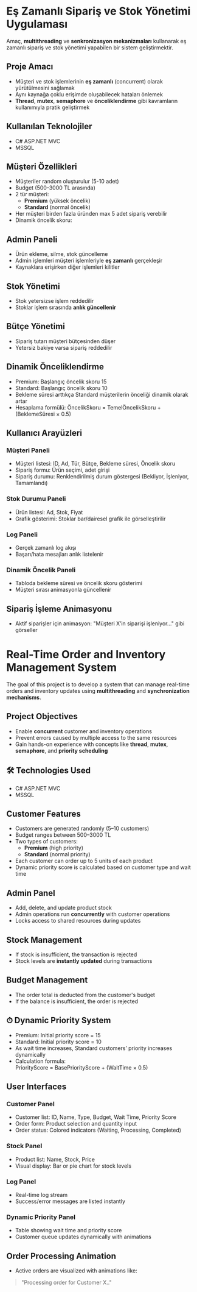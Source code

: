 #  Eş Zamanlı Sipariş ve Stok Yönetimi Uygulaması

 Amaç, **multithreading** ve **senkronizasyon mekanizmaları** kullanarak eş zamanlı sipariş ve stok yönetimi yapabilen bir sistem geliştirmektir.

##  Proje Amacı

- Müşteri ve stok işlemlerinin **eş zamanlı** (concurrent) olarak yürütülmesini sağlamak
- Aynı kaynağa çoklu erişimde oluşabilecek hataları önlemek
- **Thread**, **mutex**, **semaphore** ve **önceliklendirme** gibi kavramların kullanımıyla pratik geliştirmek

##  Kullanılan Teknolojiler

- C# ASP.NET MVC
- MSSQL

##  Müşteri Özellikleri

- Müşteriler random oluşturulur (5-10 adet)
- Budget (500-3000 TL arasında)
- 2 tür müşteri:
  - **Premium** (yüksek öncelik)
  - **Standard** (normal öncelik)
- Her müşteri birden fazla üründen max 5 adet sipariş verebilir
- Dinamik öncelik skoru:

##  Admin Paneli

- Ürün ekleme, silme, stok güncelleme
- Admin işlemleri müşteri işlemleriyle **eş zamanlı** gerçekleşir
- Kaynaklara erişirken diğer işlemleri kilitler

##  Stok Yönetimi
- Stok yetersizse işlem reddedilir
- Stoklar işlem sırasında **anlık güncellenir**

##  Bütçe Yönetimi

- Sipariş tutarı müşteri bütçesinden düşer
- Yetersiz bakiye varsa sipariş reddedilir


## Dinamik Önceliklendirme

- Premium: Başlangıç öncelik skoru 15
- Standard: Başlangıç öncelik skoru 10
- Bekleme süresi arttıkça Standard müşterilerin önceliği dinamik olarak artar
- Hesaplama formülü:
ÖncelikSkoru = TemelÖncelikSkoru + (BeklemeSüresi × 0.5)

##  Kullanıcı Arayüzleri

###  Müşteri Paneli

- Müşteri listesi: ID, Ad, Tür, Bütçe, Bekleme süresi, Öncelik skoru
- Sipariş formu: Ürün seçimi, adet girişi
- Sipariş durumu: Renklendirilmiş durum göstergesi (Bekliyor, İşleniyor, Tamamlandı)

###  Stok Durumu Paneli

- Ürün listesi: Ad, Stok, Fiyat
- Grafik gösterimi: Stoklar bar/dairesel grafik ile görselleştirilir

###  Log Paneli

- Gerçek zamanlı log akışı
- Başarı/hata mesajları anlık listelenir

###  Dinamik Öncelik Paneli

- Tabloda bekleme süresi ve öncelik skoru gösterimi
- Müşteri sırası animasyonla güncellenir

##  Sipariş İşleme Animasyonu

- Aktif siparişler için animasyon: "Müşteri X’in siparişi işleniyor..." gibi görseller

#  Real-Time Order and Inventory Management System

The goal of this project is to develop a system that can manage real-time orders and inventory updates using **multithreading** and **synchronization mechanisms**.

##  Project Objectives

- Enable **concurrent** customer and inventory operations
- Prevent errors caused by multiple access to the same resources
- Gain hands-on experience with concepts like **thread**, **mutex**, **semaphore**, and **priority scheduling**

## 🛠 Technologies Used

- C# ASP.NET MVC
- MSSQL

##  Customer Features

- Customers are generated randomly (5–10 customers)
- Budget ranges between 500–3000 TL
- Two types of customers:
  - **Premium** (high priority)
  - **Standard** (normal priority)
- Each customer can order up to 5 units of each product
- Dynamic priority score is calculated based on customer type and wait time

##  Admin Panel

- Add, delete, and update product stock
- Admin operations run **concurrently** with customer operations
- Locks access to shared resources during updates

##  Stock Management

- If stock is insufficient, the transaction is rejected
- Stock levels are **instantly updated** during transactions

##  Budget Management

- The order total is deducted from the customer's budget
- If the balance is insufficient, the order is rejected

## ⏱ Dynamic Priority System

- Premium: Initial priority score = 15  
- Standard: Initial priority score = 10  
- As wait time increases, Standard customers’ priority increases dynamically  
- Calculation formula:  
PriorityScore = BasePriorityScore + (WaitTime × 0.5)


##  User Interfaces

###  Customer Panel

- Customer list: ID, Name, Type, Budget, Wait Time, Priority Score
- Order form: Product selection and quantity input
- Order status: Colored indicators (Waiting, Processing, Completed)

###  Stock Panel

- Product list: Name, Stock, Price
- Visual display: Bar or pie chart for stock levels

###  Log Panel

- Real-time log stream
- Success/error messages are listed instantly

###  Dynamic Priority Panel

- Table showing wait time and priority score
- Customer queue updates dynamically with animations

##  Order Processing Animation

- Active orders are visualized with animations like:
> "Processing order for Customer X.."
